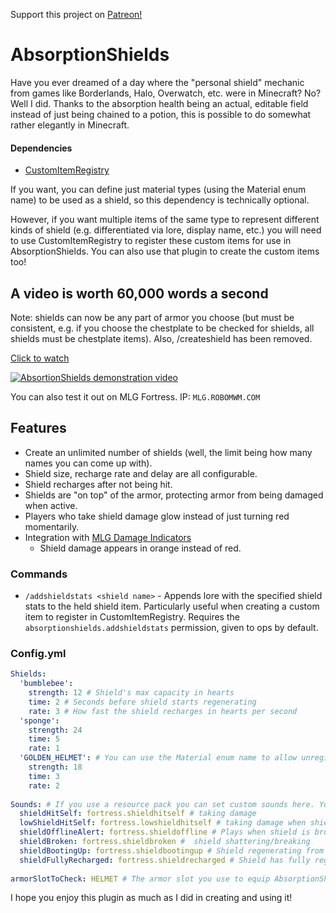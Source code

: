 Support this project on [Patreon!](https://patreon.com/RoboMWM)

# AbsorptionShields
Have you ever dreamed of a day where the "personal shield" mechanic from games like Borderlands, Halo, Overwatch, etc. were in Minecraft? No? Well I did. Thanks to the absorption health being an actual, editable field instead of just being chained to a potion, this is possible to do somewhat rather elegantly in Minecraft.

#### Dependencies
- <a href="https://dev.bukkit.org/projects/customitemregistry" target="_blank">CustomItemRegistry</a>

If you want, you can define just material types (using the Material enum name) to be used as a shield, so this dependency is technically optional. 

However, if you want multiple items of the same type to represent different kinds of shield (e.g. differentiated via lore, display name, etc.) you will need to use CustomItemRegistry to register these custom items for use in AbsorptionShields. You can also use that plugin to create the custom items too!

## A video is worth 60,000 words a second
Note: shields can now be any part of armor you choose (but must be consistent, e.g. if you choose the chestplate to be checked for shields, all shields must be chestplate items). Also, /createshield has been removed.

[Click to watch](https://www.youtube.com/watch?v=0GUw6ehtFXo)

[![AbsortionShields demonstration video](http://img.youtube.com/vi/0GUw6ehtFXo/0.jpg)](https://www.youtube.com/watch?v=0GUw6ehtFXo)

You can also test it out on MLG Fortress. IP: `MLG.ROBOMWM.COM`

## Features

- Create an unlimited number of shields (well, the limit being how many names you can come up with).
- Shield size, recharge rate and delay are all configurable.
- Shield recharges after not being hit.
- Shields are "on top" of the armor, protecting armor from being damaged when active.
- Players who take shield damage glow instead of just turning red momentarily.
- Integration with [MLG Damage Indicators](https://www.spigotmc.org/resources/mlg-damage-indicators.43438/)
  - Shield damage appears in orange instead of red.


### Commands
- `/addshieldstats <shield name>` - Appends lore with the specified shield stats to the held shield item. Particularly useful when creating a custom item to register in CustomItemRegistry. Requires the `absorptionshields.addshieldstats` permission, given to ops by default.

### Config.yml
```yml
Shields:
  'bumblebee':
    strength: 12 # Shield's max capacity in hearts
    time: 2 # Seconds before shield starts regenerating
    rate: 3 # How fast the shield recharges in hearts per second
  'sponge':
    strength: 24
    time: 5
    rate: 1
  'GOLDEN_HELMET': # You can use the Material enum name to allow unregistered custom items be a shield.
    strength: 18
    time: 3
    rate: 2
    
Sounds: # If you use a resource pack you can set custom sounds here. You could also experiment with vanilla sounds as well!
  shieldHitSelf: fortress.shieldhitself # taking damage
  lowShieldHitSelf: fortress.lowshieldhitself # taking damage when shield is at 1/3 or lower capacity
  shieldOfflineAlert: fortress.shieldoffline # Plays when shield is broken (the "beep beep beep" alert). Doesn't play if player manually unequips shield
  shieldBroken: fortress.shieldbroken #  shield shattering/breaking
  shieldBootingUp: fortress.shieldbootingup # Shield regenerating from empty.
  shieldFullyRecharged: fortress.shieldrecharged # Shield has fully regenerated.
  
armorSlotToCheck: HELMET # The armor slot you use to equip AbsorptionShields. HELMET, CHESTPLATE, LEGGINGS, or BOOTS

```
I hope you enjoy this plugin as much as I did in creating and using it!
